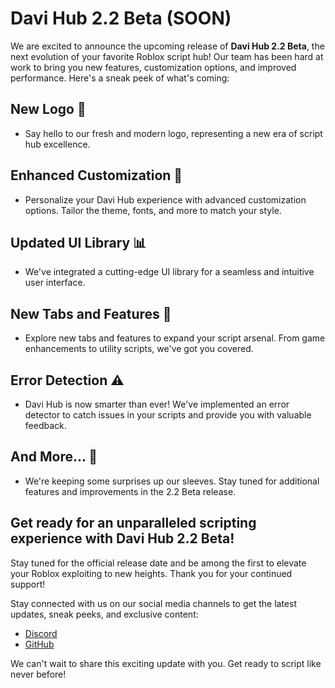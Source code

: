 # Davi Hub 2.2 Beta (SOON)



We are excited to announce the upcoming release of **Davi Hub 2.2 Beta**, the next evolution of your favorite Roblox script hub! Our team has been hard at work to bring you new features, customization options, and improved performance. Here's a sneak peek of what's coming:

## New Logo 🌟

- Say hello to our fresh and modern logo, representing a new era of script hub excellence.

## Enhanced Customization 🎨

- Personalize your Davi Hub experience with advanced customization options. Tailor the theme, fonts, and more to match your style.

## Updated UI Library 📊

- We've integrated a cutting-edge UI library for a seamless and intuitive user interface.

## New Tabs and Features 📁

- Explore new tabs and features to expand your script arsenal. From game enhancements to utility scripts, we've got you covered.

## Error Detection ⚠️

- Davi Hub is now smarter than ever! We've implemented an error detector to catch issues in your scripts and provide you with valuable feedback.

## And More... 🚀

- We're keeping some surprises up our sleeves. Stay tuned for additional features and improvements in the 2.2 Beta release.

## Get ready for an unparalleled scripting experience with Davi Hub 2.2 Beta!

Stay tuned for the official release date and be among the first to elevate your Roblox exploiting to new heights. Thank you for your continued support!



Stay connected with us on our social media channels to get the latest updates, sneak peeks, and exclusive content:

- [Discord](https://discord.gg/xEaH6vE3xb)
- [GitHub](https://github.com/davicoderliner)

We can't wait to share this exciting update with you. Get ready to script like never before!
